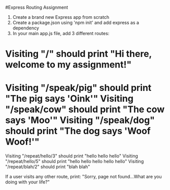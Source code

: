 #Express Routing Assignment

1. Create a brand new Express app from scratch
2. Create a package.json using 'npm init' and add express as a dependency
3. In your main app.js file, add 3 different routes:

Visiting "/" should print "Hi there, welcome to my assignment!"
===============================================================
Visiting "/speak/pig" should print "The pig says 'Oink'"
Visiting "/speak/cow" should print "The cow says 'Moo'"
Visiting "/speak/dog" should print "The dog says 'Woof Woof!'"
===============================================================
Visiting "/repeat/hello/3" should print "hello hello hello"
Visiting "/repeat/hello/5" should print "hello hello hello hello hello"
Visiting "/repeat/blah/2" should print "blah blah"

If a user visits any other route, print:
"Sorry, page not found...What are you doing with your life?"